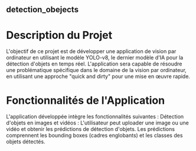 ## detection_obejects

# Description du Projet

L'objectif de ce projet est de développer une application de vision par ordinateur en utilisant le modèle YOLO-v8, le dernier modèle d'IA pour la détection d'objets en temps réel. L'application sera capable de résoudre une problématique spécifique dans le domaine de la vision par ordinateur, en utilisant une approche "quick and dirty" pour une mise en œuvre rapide.

# Fonctionnalités de l'Application

L'application développée intègre les fonctionnalités suivantes :
Détection d'objets en images et vidéos : L'utilisateur peut uploader une image ou une vidéo et obtenir les prédictions de détection d'objets. Les prédictions comprennent les bounding boxes (cadres englobants) et les classes des objets détectés.